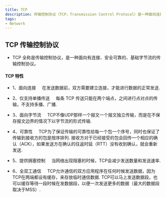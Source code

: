 ```yaml
---
title: TCP
description: 传输控制协议（TCP，Transmission Control Protocol）是一种面向连接的、可靠的、基于字节流的传输层通信协议.
tags:  
- Network
---
```


## TCP 传输控制协议

* TCP 全称是传输控制协议，是一种面向有连接、安全可靠的、基础字节流的传输控制协议。

#### TCP 特性

* 1、面向连接
&nbsp;&nbsp;&nbsp;&nbsp;在发送数据前，双方需要建立连接，才能进行数据的正常发送.

* 2、仅支持单播传送
&nbsp;&nbsp;&nbsp;&nbsp;每条 TCP 传送只能在两个端点，之间进行点对点的传输，不支持多播、广播.

* 3、面向字节流
&nbsp;&nbsp;&nbsp;&nbsp;TCP不像UDP那样一个报文一个报文独立传输，而是在不保存报文边界的情况下以字节流的形式传输.

* 4、可靠性
&nbsp;&nbsp;&nbsp;&nbsp;TCP为了保证传输的可靠性给每一个包一个序号，同时也保证了传输到接收方的包是按序排列. 接收方对于已经接受的包会回传一个相应的确认（ACK），如果发送方在确认的往返时延（RTT）没有收到确认，就会重新发送.

* 5、提供拥塞控制
&nbsp;&nbsp;&nbsp;&nbsp;当网络出现阻塞的时候，TCP会减少发送数量和发送速率.

* 6、全双工通信
&nbsp;&nbsp;&nbsp;&nbsp;TCP允许通信的双方应用程序在任何时候发送数据，因为TCP在两端都设有缓存，来存放临时通信数据. TCP可以马上发送数据段，也可以缓存等待一段时候在发数据段，以便一次发送更多的数据（最大的数据段取决于MSS）.


